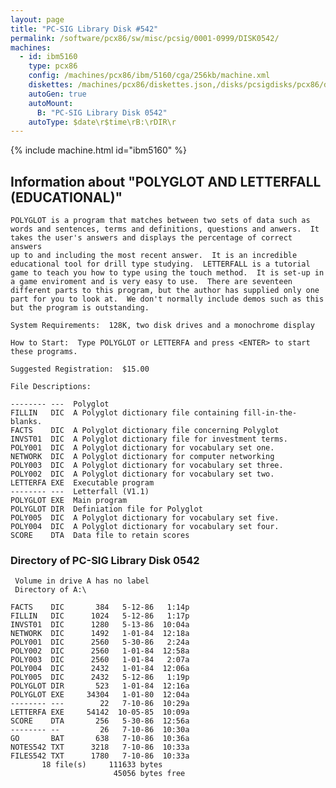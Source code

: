 ```yaml
---
layout: page
title: "PC-SIG Library Disk #542"
permalink: /software/pcx86/sw/misc/pcsig/0001-0999/DISK0542/
machines:
  - id: ibm5160
    type: pcx86
    config: /machines/pcx86/ibm/5160/cga/256kb/machine.xml
    diskettes: /machines/pcx86/diskettes.json,/disks/pcsigdisks/pcx86/diskettes.json
    autoGen: true
    autoMount:
      B: "PC-SIG Library Disk 0542"
    autoType: $date\r$time\rB:\rDIR\r
---
```


{% include machine.html id="ibm5160" %}

## Information about "POLYGLOT AND LETTERFALL  (EDUCATIONAL)"

    POLYGLOT is a program that matches between two sets of data such as
    words and sentences, terms and definitions, questions and anwers.  It
    takes the user's answers and displays the percentage of correct answers
    up to and including the most recent answer.  It is an incredible
    educational tool for drill type studying.  LETTERFALL is a tutorial
    game to teach you how to type using the touch method.  It is set-up in
    a game enviroment and is very easy to use.  There are seventeen
    different parts to this program, but the author has supplied only one
    part for you to look at.  We don't normally include demos such as this
    but the program is outstanding.
    
    System Requirements:  128K, two disk drives and a monochrome display
    
    How to Start:  Type POLYGLOT or LETTERFA and press <ENTER> to start
    these programs.
    
    Suggested Registration:  $15.00
    
    File Descriptions:
    
    -------- ---  Polyglot
    FILLIN   DIC  A Polyglot dictionary file containing fill-in-the-blanks.
    FACTS    DIC  A Polyglot dictionary file concerning Polyglot
    INVST01  DIC  A Polyglot dictionary file for investment terms.
    POLY001  DIC  A Polyglot dictionary for vocabulary set one.
    NETWORK  DIC  A Polyglot dictionary for computer networking
    POLY003  DIC  A Polyglot dictionary for vocabulary set three.
    POLY002  DIC  A Polyglot dictionary for vocabulary set two.
    LETTERFA EXE  Executable program
    -------- ---  Letterfall (V1.1)
    POLYGLOT EXE  Main program
    POLYGLOT DIR  Definiation file for Polyglot
    POLY005  DIC  A Polyglot dictionary for vocabulary set five.
    POLY004  DIC  A Polyglot dictionary for vocabulary set four.
    SCORE    DTA  Data file to retain scores

### Directory of PC-SIG Library Disk 0542

     Volume in drive A has no label
     Directory of A:\

    FACTS    DIC       384   5-12-86   1:14p
    FILLIN   DIC      1024   5-12-86   1:17p
    INVST01  DIC      1280   5-13-86  10:04a
    NETWORK  DIC      1492   1-01-84  12:18a
    POLY001  DIC      2560   5-30-86   2:24a
    POLY002  DIC      2560   1-01-84  12:58a
    POLY003  DIC      2560   1-01-84   2:07a
    POLY004  DIC      2432   1-01-84  12:06a
    POLY005  DIC      2432   5-12-86   1:19p
    POLYGLOT DIR       523   1-01-84  12:16a
    POLYGLOT EXE     34304   1-01-80  12:04a
    -------- ---        22   7-10-86  10:29a
    LETTERFA EXE     54142  10-05-85  10:09a
    SCORE    DTA       256   5-30-86  12:56a
    -------- --         26   7-10-86  10:30a
    GO       BAT       638   7-10-86  10:36a
    NOTES542 TXT      3218   7-10-86  10:33a
    FILES542 TXT      1780   7-10-86  10:33a
           18 file(s)     111633 bytes
                           45056 bytes free
